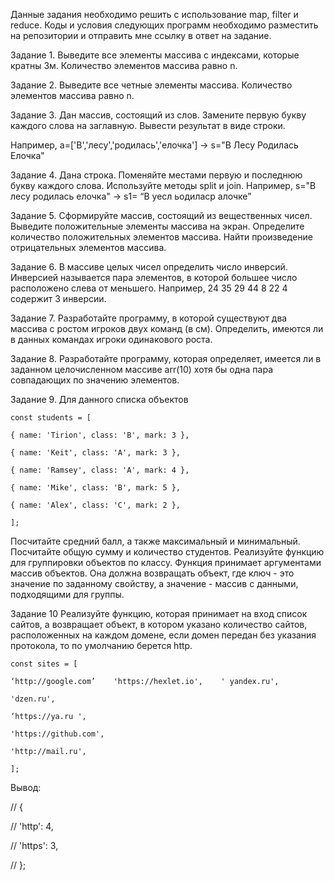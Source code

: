 Данные задания необходимо решить с использование map, filter и reduce. Коды и условия следующих программ необходимо разместить на репозитории и отправить мне ссылку в ответ на задание.

Задание 1. Выведите все элементы массива с индексами, которые кратны 3м. Количество элементов массива равно n.

Задание 2. Выведите все четные элементы массива. Количество элементов массива равно n.

Задание 3. Дан массив, состоящий из слов. Замените первую букву каждого слова на заглавную. Вывести результат в виде строки.

Например, a=['В','лесу','родилась','елочка'] -> s="В Лесу Родилась Елочка"

Задание 4. Дана строка. Поменяйте местами первую и последнюю букву каждого слова. Используйте методы split и join. Например, s="В лесу родилась елочка" -> s1= “В уесл ьодиласр алочке”

Задание 5. Сформируйте массив, состоящий из вещественных чисел. Выведите положительные элементы массива на экран. Определите количество положительных элементов массива. Найти произведение отрицательных элементов массива.

Задание 6. В массиве целых чисел определить число инверсий. Инверсией называется пара элементов, в которой большее число расположено слева от меньшего. Например, 24 35 29 44 8 22 4 содержит 3 инверсии.

Задание 7. Разработайте программу, в которой существуют два массива с ростом игроков двух команд (в см). Определить, имеются ли в данных командах игроки одинакового роста.

Задание 8. Разработайте программу, которая определяет, имеется ли в заданном целочисленном массиве arr(10) хотя бы одна пара совпадающих по значению элементов.

Задание 9. Для данного списка объектов

    const students = [

    { name: 'Tirion', class: 'B', mark: 3 },

    { name: 'Keit', class: 'A', mark: 3 },

    { name: 'Ramsey', class: 'A', mark: 4 },

    { name: 'Mike', class: 'B', mark: 5 },

    { name: 'Alex', class: 'C', mark: 2 },

    ];

Посчитайте средний балл, а также максимальный и минимальный. Посчитайте общую сумму и количество студентов.
Реализуйте функцию для группировки объектов по классу. Функция принимает аргументами массив объектов. Она должна возвращать объект, где ключ - это значение по заданному свойству, а значение - массив с данными, подходящими для группы.

Задание 10
Реализуйте функцию, которая принимает на вход список сайтов, а возвращает объект, в котором указано количество сайтов, расположенных на каждом домене, если домен передан без указания протокола, то по умолчанию берется http.

    const sites = [

    ‘http://google.com’    'https://hexlet.io',    ' yandex.ru',

    'dzen.ru',

    ‘https://ya.ru ',

    'https://github.com',

    'http://mail.ru',

    ];

Вывод:

// {

// 'http': 4,

// 'https': 3,

// };
